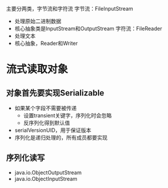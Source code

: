 主要分两类，字节流和字符流
字节流：FileInputStream
- 处理原始二进制数据
- 核心抽象类是InputStream和OutputStream
字符流：FileReader
- 处理文本
- 核心抽象，Reader和Writer

# 流式读取对象
## 对象首先要实现Serializable
- 如果某个字段不需要被传递
	- 设置transient关键字，序列化时会忽略
	- 反序列化得到默认值
- serialVersionUID，用于保证版本
- 序列化是递归处理的，所有成员都要实现
## 序列化读写
- java.io.ObjectOutputStream
- java.io.ObjectInputStream